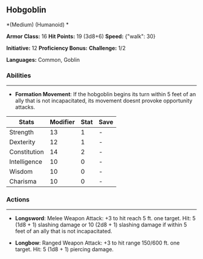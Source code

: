 ## Hobgoblin
*(Medium) (Humanoid) *

**Armor Class:** 16
**Hit Points:** 19 (3d8+6)
**Speed:** {"walk": 30}

**Initiative:** 12
**Proficiency Bonus:**
**Challenge:** 1/2

**Languages:** Common, Goblin

### Abilities
 --- 
- **Formation Movement**: If the hobgoblin begins its turn within 5 feet of an ally that is not incapacitated, its movement doesnt provoke opportunity attacks.



| Stats | Modifier | Stat | Save
| ---- | ---- | ---- | ---- |
| Strength | 13 | 1 | - |
| Dexterity | 12 | 1 | - |
| Constitution | 14 | 2 | - |
| Intelligence | 10 | 0 | - |
| Wisdom | 10 | 0 | - |
| Charisma | 10 | 0 | - |

### Actions
 --- 
- **Longsword**: Melee Weapon Attack: +3 to hit  reach 5 ft.  one target. Hit: 5 (1d8 + 1) slashing damage  or 10 (2d8 + 1) slashing damage if within 5 feet of an ally that is not incapacitated.

- **Longbow**: Ranged Weapon Attack: +3 to hit  range 150/600 ft.  one target. Hit: 5 (1d8 + 1) piercing damage.

